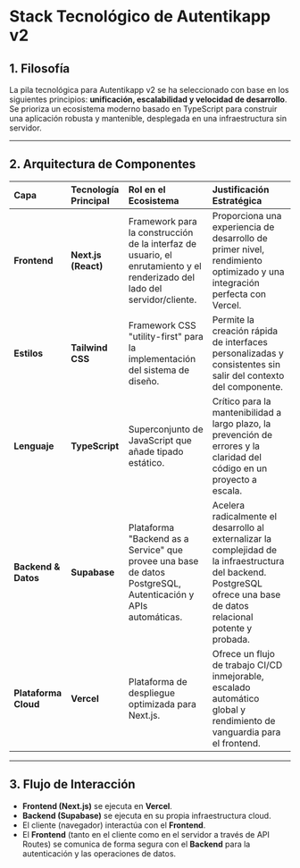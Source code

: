 # Stack Tecnológico de Autentikapp v2

## 1. Filosofía

La pila tecnológica para Autentikapp v2 se ha seleccionado con base en los siguientes principios: **unificación, escalabilidad y velocidad de desarrollo**. Se prioriza un ecosistema moderno basado en TypeScript para construir una aplicación robusta y mantenible, desplegada en una infraestructura sin servidor.

---

## 2. Arquitectura de Componentes

| Capa                  | Tecnología Principal | Rol en el Ecosistema                                                                                             | Justificación Estratégica                                                                                             |
| :-------------------- | :------------------- | :--------------------------------------------------------------------------------------------------------------- | :-------------------------------------------------------------------------------------------------------------------- |
| **Frontend**          | **Next.js (React)**  | Framework para la construcción de la interfaz de usuario, el enrutamiento y el renderizado del lado del servidor/cliente. | Proporciona una experiencia de desarrollo de primer nivel, rendimiento optimizado y una integración perfecta con Vercel. |
| **Estilos**           | **Tailwind CSS**     | Framework CSS "utility-first" para la implementación del sistema de diseño.                                      | Permite la creación rápida de interfaces personalizadas y consistentes sin salir del contexto del componente.       |
| **Lenguaje**          | **TypeScript**       | Superconjunto de JavaScript que añade tipado estático.                                                           | Crítico para la mantenibilidad a largo plazo, la prevención de errores y la claridad del código en un proyecto a escala. |
| **Backend & Datos**   | **Supabase**         | Plataforma "Backend as a Service" que provee una base de datos PostgreSQL, Autenticación y APIs automáticas.     | Acelera radicalmente el desarrollo al externalizar la complejidad de la infraestructura del backend. PostgreSQL ofrece una base de datos relacional potente y probada. |
| **Plataforma Cloud**  | **Vercel**           | Plataforma de despliegue optimizada para Next.js.                                                                | Ofrece un flujo de trabajo CI/CD inmejorable, escalado automático global y rendimiento de vanguardia para el frontend. |

---

## 3. Flujo de Interacción

-   **Frontend (Next.js)** se ejecuta en **Vercel**.
-   **Backend (Supabase)** se ejecuta en su propia infraestructura cloud.
-   El cliente (navegador) interactúa con el **Frontend**.
-   El **Frontend** (tanto en el cliente como en el servidor a través de API Routes) se comunica de forma segura con el **Backend** para la autenticación y las operaciones de datos.
